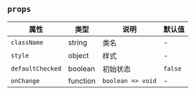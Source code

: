 ## `props`
属性|类型|说明|默认值
---|---|---|---
`className` | string | 类名 | -
`style` | object | 样式 | - 
`defaultChecked` | boolean | 初始状态 | `false`
`onChange` | function | `boolean => void` | - 

